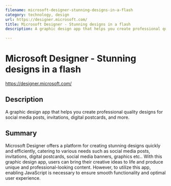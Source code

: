 ```yaml
---
filename: microsoft-designer-stunning-designs-in-a-flash
category: technology, design
url: https://designer.microsoft.com/
title: Microsoft Designer - Stunning designs in a flash
description: A graphic design app that helps you create professional quality designs for social media posts, invitations, digital postcards, and more.

---
```


# Microsoft Designer - Stunning designs in a flash

https://designer.microsoft.com/

## Description

A graphic design app that helps you create professional quality designs for social media posts, invitations, digital
postcards, and more.

## Summary

Microsoft Designer offers a platform for creating stunning designs quickly and efficiently, catering to various needs
such as social media posts, invitations, digital postcards,
social media banners, graphics etc.. With this graphic design app, users can bring their creative ideas to life and
produce unique and professional-looking content. However, to utilize this app, enabling JavaScript is necessary to
ensure smooth functionality and optimal user experience.
